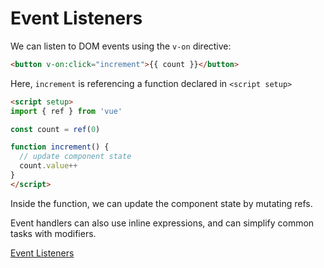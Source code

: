 # Event Listeners

We can listen to DOM events using the `v-on` directive:

```html
<button v-on:click="increment">{{ count }}</button>
```

Here, `increment` is referencing a function declared in `<script setup>`

```html
<script setup>
import { ref } from 'vue'

const count = ref(0)

function increment() {
  // update component state
  count.value++
}
</script>
```

Inside the function, we can update the component state by mutating refs.

Event handlers can also use inline expressions, and can simplify common tasks with modifiers.

<a href="https://github.com/p0chitaa/vue-training/blob/main/vue-tutorial/src/EventListeners.vue">Event Listeners</a>